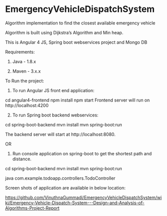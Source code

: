 # EmergencyVehicleDispatchSystem

Algorithm implementation to find the closest available emergency vehicle

Algorithm is built using Dijkstra’s Algorithm and Min heap.

This is Angular 4 JS, Spring boot webservices project and Mongo DB

Requirements:

1. Java - 1.8.x

2. Maven - 3.x.x

To Run the project:

1. To run Angular JS front end application:

cd angular4-frontend
npm install
npm start
Frontend server will run on http://localhost:4200

2. To run Spring boot backend webservices:

cd spring-boot-backend
mvn install
mvn spring-boot:run

The backend server will start at http://localhost:8080.

OR

1. Run console application on spring-boot to get the shortest path and distance.

cd spring-boot-backend
mvn install
mvn spring-boot:run

java com.example.todoapp.controllers.TodoController

Screen shots of application are available in below location:

https://github.com/VinuthnaGummadi/EmergencyVehicleDispatchSystem/wiki/Emergency-Vehicle-Dispatch-System---Design-and-Analysis-of-Algorithms-Project-Report

